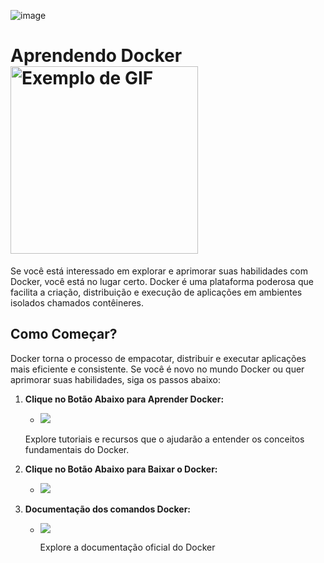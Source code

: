 
![image](https://github.com/GuilhermeNobrega/Senado/assets/100214869/a2982a1e-1e5a-48b2-ac2e-861d744151ca)
<br>
# Aprendendo Docker <img src="https://assets-v2.lottiefiles.com/a/a8f464c6-1172-11ee-93d6-4ff65dbb03d0/zGLmMrwT4s.gif" alt="Exemplo de GIF" width="300" height=""/>


Se você está interessado em explorar e aprimorar suas habilidades com Docker, você está no lugar certo. Docker é uma plataforma poderosa que facilita a criação, distribuição e execução de aplicações em ambientes isolados chamados contêineres.

## Como Começar?

Docker torna o processo de empacotar, distribuir e executar aplicações mais eficiente e consistente. Se você é novo no mundo Docker ou quer aprimorar suas habilidades, siga os passos abaixo:

1. **Clique no Botão Abaixo para Aprender Docker:**
   - [![](https://img.shields.io/badge/AprenderDocker-blue.svg)](https://learndocker.online/courses/)
   
   Explore tutoriais e recursos que o ajudarão a entender os conceitos fundamentais do Docker.

2. **Clique no Botão Abaixo para Baixar o Docker:**
   - [![](https://img.shields.io/badge/InstallDocker-black.svg)](https://docs.docker.com/desktop/install/windows-install/)

3. **Documentação dos comandos Docker:**
   - [![](https://img.shields.io/badge/Commands-red.svg)](https://docs.docker.com/engine/reference/commandline/container_ls/)
  
     Explore a documentação oficial do Docker
